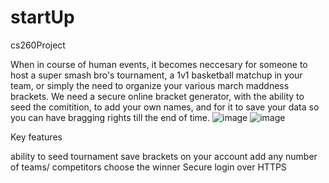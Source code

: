 # startUp
cs260Project

When in course of human events, it becomes neccesary for someone to host a super smash bro's tournament, a 1v1 basketball matchup in your team, or simply the need to organize your various march maddness brackets. We need a secure online bracket generator, with the ability to seed the comitition, to add your own names, and for it to save your data so you can have bragging rights till the end of time. 
![image](https://user-images.githubusercontent.com/43551854/216233081-31d30233-0719-4b3b-8a53-a1cd24440925.png)
![image](https://user-images.githubusercontent.com/43551854/216233173-6c17f6b4-3156-42e2-ad97-104dc21ef193.png)

Key features

ability to seed tournament
save brackets on your account
add any number of teams/ competitors
choose the winner
Secure login over HTTPS
